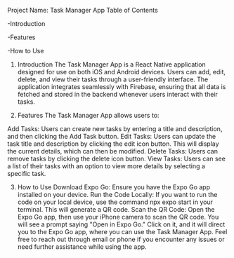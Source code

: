 Project Name: Task Manager App
Table of Contents


-Introduction

-Features

-How to Use

1. Introduction
The Task Manager App is a React Native application designed for use on both iOS and Android devices. Users can add, edit, delete, and view their tasks through a user-friendly interface. The application integrates seamlessly with Firebase, ensuring that all data is fetched and stored in the backend whenever users interact with their tasks.

2. Features
The Task Manager App allows users to:

Add Tasks: Users can create new tasks by entering a title and description, and then clicking the Add Task button.
Edit Tasks: Users can update the task title and description by clicking the edit icon button. This will display the current details, which can then be modified.
Delete Tasks: Users can remove tasks by clicking the delete icon button.
View Tasks: Users can see a list of their tasks with an option to view more details by selecting a specific task.

3. How to Use
Download Expo Go: Ensure you have the Expo Go app installed on your device.
Run the Code Locally: If you want to run the code on your local device, use the command npx expo start in your terminal. This will generate a QR code.
Scan the QR Code: Open the Expo Go app, then use your iPhone camera to scan the QR code. You will see a prompt saying "Open in Expo Go." Click on it, and it will direct you to the Expo Go app, where you can use the Task Manager App.
Feel free to reach out through email or phone if you encounter any issues or need further assistance while using the app.

